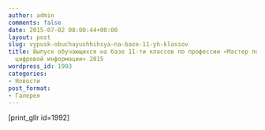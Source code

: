 ```yaml
---
author: admin
comments: false
date: 2015-07-02 08:00:44+00:00
layout: post
slug: vypusk-obuchayushhihsya-na-baze-11-yh-klassov
title: Выпуск обучающихся на базе 11-ти классов по профессии «Мастер по обработке
  цифровой информации» 2015
wordpress_id: 1993
categories:
- Новости
post_format:
- Галерея
---
```


[print_gllr id=1992]
